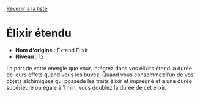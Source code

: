 [Revenir à la liste](..)

# Élixir étendu

 * **Nom d'origine** : Extend Elixir
 * **Niveau** : 12


<p>La part de votre énergie que vous intégrez dans vos élixirs étend la durée de leurs effets quand vous les buvez. Quand vous consommez l’un de vos objets alchimiques qui possède les traits élixir et imprégné et a une durée supérieure ou égale à 1 min, vous doublez la durée de cet élixir.</p>